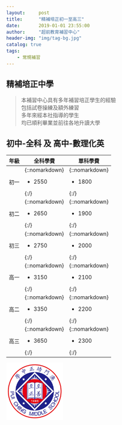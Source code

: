 ```yaml
---
layout:     post
title:      "精補培正初一至高三"
date:       2019-01-01 23:55:00
author:     "超前教育補習中心"
header-img: "img/tag-bg.jpg"
catalog: true
tags:
    - 常規補習
---
```

## 精補培正中學   
  
> 本補習中心具有多年補習培正學生的經驗  
> 包括試卷操練及額外練習  
> 多年來經本社指導的學生  
> 均已順利畢業並前往各地升讀大學  
  

## 初中-全科  及  高中-數理化英
   
    
  |年級   |全科學費                     |單科學費                     |
  |-----|-----------------------|-----------------------|   
  |初一|{::nomarkdown}<ul><li>2550</li></ul>{:/}|{::nomarkdown}<ul><li>1800</li></ul>{:/}|
  |初二|{::nomarkdown}<ul><li>2650</li></ul>{:/}|{::nomarkdown}<ul><li>1900</li></ul>{:/}|
  |初三|{::nomarkdown}<ul><li>2750</li></ul>{:/}|{::nomarkdown}<ul><li>2000</li></ul>{:/}|
  |高一|{::nomarkdown}<ul><li>3150</li></ul>{:/}|{::nomarkdown}<ul><li>2100</li></ul>{:/}|
  |高二|{::nomarkdown}<ul><li>3350</li></ul>{:/}|{::nomarkdown}<ul><li>2200</li></ul>{:/}|
  |高三|{::nomarkdown}<ul><li>3650</li></ul>{:/}|{::nomarkdown}<ul><li>2300</li></ul>{:/}|  
    
<img src="/img/tutorial/pc.png" width="30%">  
  



